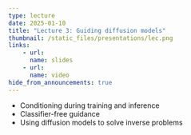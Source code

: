 ```yaml
---
type: lecture
date: 2025-01-10
title: "Lecture 3: Guiding diffusion models"
thumbnail: /static_files/presentations/lec.png
links:
    - url:
      name: slides
    - url:
      name: video
hide_from_announcements: true
---
```

 * Conditioning during training and inference
 * Classifier-free guidance
 * Using diffusion models to solve inverse problems

<!--
**Suggested Readings:**
- [Readings 1](http://example.com)
- [Readings 2](http://example.com)
-->
